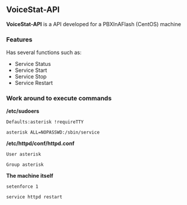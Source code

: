 ## VoiceStat-API ##

**VoiceStat-API** is a API developed for a PBXInAFlash (CentOS) machine


### Features ###

Has several functions such as:

- Service Status
- Service Start
- Service Stop
- Service Restart

### Work around to execute commands ###


**/etc/sudoers**

```
Defaults:asterisk !requireTTY
```

```
asterisk ALL=NOPASSWD:/sbin/service
```

**/etc/httpd/conf/httpd.conf**

```
User asterisk
```

```
Group asterisk
```

**The machine itself**

```
setenforce 1
```

```
service httpd restart
```
